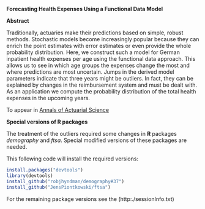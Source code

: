 
**Forecasting Health Expenses Using a Functional Data Model**





**Abstract**

Traditionally, actuaries make their predictions based on simple, robust methods. Stochastic models become increasingly popular because they can enrich the point estimates with error estimates or even provide the whole probability distribution. Here, we construct such a model for German inpatient health expenses per age using the functional data approach. This allows us to see in which age groups the expenses change the most and where predictions are most uncertain. Jumps in the derived model parameters indicate that three years might be outliers. In fact, they can be explained by changes in the reimbursement system and must be dealt with. As an application we compute the probability distribution of the total health expenses in the upcoming years.

To appear in [Annals of Actuarial Science](https://www.cambridge.org/core/journals/annals-of-actuarial-science)

**Special versions of R packages**

The treatment of the outliers required some changes in **R** packages *demography* and *ftsa*. Special modified versions of these packages are needed.

This following code will install the required versions: 

```r
install.packages("devtools")
library(devtools)
install_github("robjhyndman/demography#37")
install_github("JensPiontkowski/ftsa")
```
For the remaining package versions see the (http:./sessionInfo.txt)
